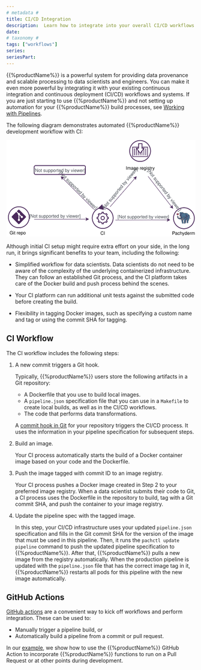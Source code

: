 ```yaml
---
# metadata # 
title: CI/CD Integration
description:  Learn how to integrate into your overall CI/CD workflows.
date: 
# taxonomy #
tags: ["workflows"]
series:
seriesPart:
---
```


{{%productName%}} is a powerful system for providing data
provenance and scalable processing to data
scientists and engineers. You can make it even
more powerful by integrating it with your existing
continuous integration and continuous deployment (CI/CD)
workflows and systems. If you are just starting to use {{%productName%}}
and not setting up automation for your {{%productName%}} build
processes, see [Working with Pipelines](/{{%release%}}/learn/developer-workflow/working-with-pipelines).

The following diagram demonstrates automated {{%productName%}}
development workflow with CI:

![Developer Workflow](/images/d_developer_workflow102.svg)

Although initial CI setup might require extra effort on your side,
in the long run, it brings significant benefits to your team,
including the following:

* Simplified workflow for data scientists. Data scientists do not need to be
aware of the complexity of the underlying containerized infrastructure. They
can follow an established Git process, and the CI platform takes care of the
Docker build and push process behind the scenes.

* Your CI platform can run additional unit tests against the submitted
code before creating the build.

* Flexibility in tagging Docker images, such as specifying a custom name
and tag or using the commit SHA for tagging.


## CI Workflow

The CI workflow includes the following steps:

1. A new commit triggers a Git hook.

      Typically, {{%productName%}} users store the following artifacts in a
      Git repository:
      
      * A Dockerfile that you use to build local images.
      * A `pipeline.json` specification file that you can use in a `Makefile` to create local builds, as well as in the CI/CD workflows.
      * The code that performs data transformations.

      A [commit hook in Git](https://git-scm.com/book/en/v2/Customizing-Git-Git-Hooks)
      for your repository triggers the CI/CD process. It uses the
      information in your pipeline specification for subsequent steps.

1. Build an image.

      Your CI process automatically starts the build of a Docker container
      image based on your code and the Dockerfile.

1. Push the image tagged with commit ID to an image registry.

      Your CI process pushes a Docker image created in Step 2 to your preferred
      image registry. When a data scientist submits their code to Git, a CI
      process uses the Dockerfile in the repository to build, tag with a Git
      commit SHA, and push the container to your image registry.

1. Update the pipeline spec with the tagged image.

      In this step, your CI/CD infrastructure uses your updated `pipeline.json`
      specification and fills in the Git commit
      SHA for the version of the image that must be used in this pipeline.
      Then, it runs the `pachctl update pipeline` command to push the
      updated pipeline specification to {{%productName%}}. After that,
      {{%productName%}} pulls a new image from the registry automatically.
      When the production pipeline is updated with the `pipeline.json`
      file that has the correct image tag in it, {{%productName%}} restarts all pods
      for this pipeline with the new image automatically.


## GitHub Actions
[GitHub actions](https://github.com/features/actions) are a convenient way to kick off workflows and perform integration. These can be used to:

* Manually trigger a pipeline build, or
* Automatically build a pipeline from a commit or pull request.

In our [example](https://github.com/pachyderm/pachyderm/tree/workflows/examples/workflows/github-actions), we show how to use the {{%productName%}} GitHub Action to incorporate {{%productName%}} functions to run on a Pull Request or at other points during development.


